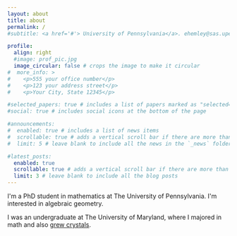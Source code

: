 ```yaml
---
layout: about
title: about
permalink: /
#subtitle: <a href='#'> University of Pennsylvania</a>. ehemley@sas.upenn.edu.

profile:
  align: right
  #image: prof_pic.jpg
  image_circular: false # crops the image to make it circular
#  more_info: >
#    <p>555 your office number</p>
#    <p>123 your address street</p>
#    <p>Your City, State 12345</p>

#selected_papers: true # includes a list of papers marked as "selected={true}"
#social: true # includes social icons at the bottom of the page

#announcements:
#  enabled: true # includes a list of news items
#  scrollable: true # adds a vertical scroll bar if there are more than 3 news items
#  limit: 5 # leave blank to include all the news in the `_news` folder

#latest_posts:
  enabled: true
  scrollable: true # adds a vertical scroll bar if there are more than 3 new posts items
  limit: 3 # leave blank to include all the blog posts
---
```


I'm a PhD student in mathematics at The University of Pennsylvania. I'm interested in algebraic geometry. 

I was an undergraduate at The University of Maryland, where I majored in math and also [grew crystals](https://qmc.umd.edu). 
